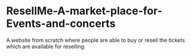 # ResellMe-A-market-place-for-Events-and-concerts
A website from scratch where people are able to buy or resell the tickets which are available for reselling.
